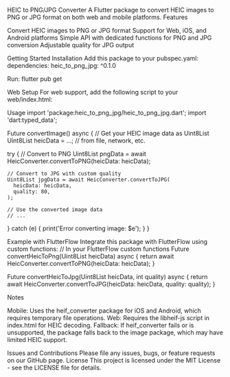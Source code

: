 HEIC to PNG/JPG Converter
A Flutter package to convert HEIC images to PNG or JPG format on both web and mobile platforms.
Features

Convert HEIC images to PNG or JPG format
Support for Web, iOS, and Android platforms
Simple API with dedicated functions for PNG and JPG conversion
Adjustable quality for JPG output

Getting Started
Installation
Add this package to your pubspec.yaml:
dependencies:
  heic_to_png_jpg: ^0.1.0

Run:
flutter pub get

Web Setup
For web support, add the following script to your web/index.html:
<script src="https://cdn.jsdelivr.net/npm/libheif-js@1.18.2/libheif/libheif.min.js"></script>

Usage
import 'package:heic_to_png_jpg/heic_to_png_jpg.dart';
import 'dart:typed_data';

Future<void> convertImage() async {
  // Get your HEIC image data as Uint8List
  Uint8List heicData = ...; // from file, network, etc.
  
  try {
    // Convert to PNG
    Uint8List pngData = await HeicConverter.convertToPNG(heicData: heicData);
    
    // Convert to JPG with custom quality
    Uint8List jpgData = await HeicConverter.convertToJPG(
      heicData: heicData,
      quality: 80,
    );
    
    // Use the converted image data
    // ...
  } catch (e) {
    print('Error converting image: $e');
  }
}

Example with FlutterFlow
Integrate this package with FlutterFlow using custom functions:
// In your FlutterFlow custom functions
Future<Uint8List> convertHeicToPng(Uint8List heicData) async {
  return await HeicConverter.convertToPNG(heicData: heicData);
}

Future<Uint8List> convertHeicToJpg(Uint8List heicData, int quality) async {
  return await HeicConverter.convertToJPG(heicData: heicData, quality: quality);
}

Notes

Mobile: Uses the heif_converter package for iOS and Android, which requires temporary file operations.
Web: Requires the libheif-js script in index.html for HEIC decoding.
Fallback: If heif_converter fails or is unsupported, the package falls back to the image package, which may have limited HEIC support.

Issues and Contributions
Please file any issues, bugs, or feature requests on our GitHub page.
License
This project is licensed under the MIT License - see the LICENSE file for details.

